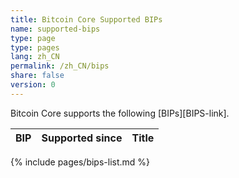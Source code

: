 ```yaml
---
title: Bitcoin Core Supported BIPs
name: supported-bips
type: page
type: pages
lang: zh_CN
permalink: /zh_CN/bips
share: false
version: 0
---
```

Bitcoin Core supports the following [BIPs][BIPS-link].

| BIP |Supported since| Title |
|-----|---------------|-------|
{% include pages/bips-list.md %}
